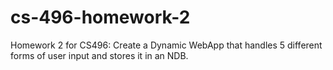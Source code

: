 # cs-496-homework-2
Homework 2 for CS496: Create a Dynamic WebApp that handles 5 different forms of user input and stores it in an NDB.
